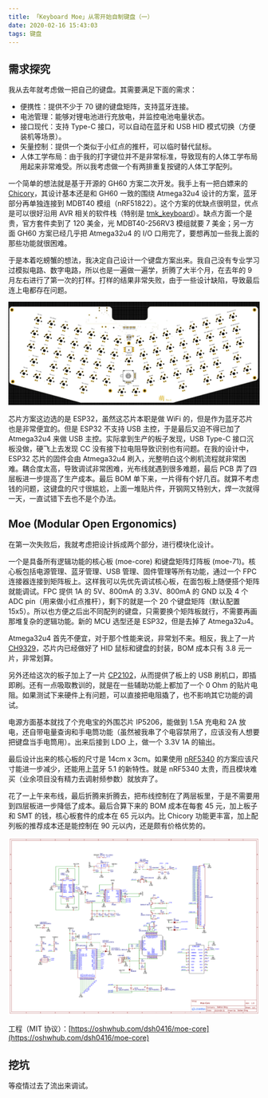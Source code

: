 ```yaml
---
title: 「Keyboard Moe」从零开始自制键盘（一）
date: 2020-02-16 15:43:03
tags: 键盘
---
```


## 需求探究

我从去年就考虑做一把自己的键盘。其需要满足下面的需求：

- 便携性：提供不少于 70 键的键盘矩阵，支持蓝牙连接。
- 电池管理：能够对锂电池进行充放电，并监控电池电量状态。
- 接口现代：支持 Type-C 接口，可以自动在蓝牙和 USB HID 模式切换（方便装机等场景）。
- 矢量控制：提供一个类似于小红点的推杆，可以临时替代鼠标。
- 人体工学布局：由于我的打字键位并不是非常标准，导致现有的人体工学布局用起来非常难受。所以我考虑做一个有两排重复按键的人体工学配列。

一个简单的想法就是基于开源的 GH60 方案二次开发。我手上有一把白嫖来的 [Chicory](https://help.ydkb.io/doku.php?id=en:keyboards:chicory)，其设计基本还是和 GH60 一致的围绕 Atmega32u4 设计的方案，蓝牙部分再单独连接到 MDBT40 模组（nRF51822）。这个方案的优缺点很明显，优点是可以很好沿用 AVR 相关的软件栈（特别是 [tmk_keyboard](https://github.com/tmk/tmk_keyboard)）。缺点方面一个是贵，官方套件卖到了 120 美金，光 MDBT40-256RV3 模组就要 7 美金；另一方面 GH60 方案已经几乎把 Atmega32u4 的 I/O 口用完了，要想再加一些我上面的那些功能就很困难。

于是本着吃螃蟹的想法，我决定自己设计一个键盘方案出来。我自己没有专业学习过模拟电路、数字电路，所以也是一遍做一遍学，折腾了大半个月，在去年的 9 月左右进行了第一次的打样。打样的结果非常失败，由于一些设计缺陷，导致最后连上电都存在问题。

![第一版设计图](/static/pcb-moe-legacy.jpg)

芯片方案这边选的是 ESP32，虽然这芯片本职是做 WiFi 的，但是作为蓝牙芯片也是非常便宜的。但是 ESP32 不支持 USB 主控，于是最后又迫不得已加了 Atmega32u4 来做 USB 主控。实际拿到生产的板子发现，USB Type-C 接口沉板没做，硬飞上去发现 CC 没有接下拉电阻导致识别也有问题。在我的设计中，ESP32 芯片的固件会由 Atmega32u4 刷入，光整明白这个刷机流程就非常困难。耦合度太高，导致调试非常困难，光布线就遇到很多难题，最后 PCB 弄了四层板进一步提高了生产成本。最后 BOM 单下来，一片得有个好几百。就算不考虑钱的问题，这键盘的尺寸很尴尬，上面一堆贴片件，开钢网又特别大，焊一次就得一天，一直试错下去也不是个办法。

## Moe (Modular Open Ergonomics)

在第一次失败后，我就考虑把设计拆成两个部分，进行模块化设计。

一个是具备所有逻辑功能的核心板 (moe-core) 和键盘矩阵灯阵板 (moe-71)。核心板包括电源管理、蓝牙管理、USB 管理、固件管理等所有功能，通过一个 FPC 连接器连接到矩阵板上。这样我可以先优先调试核心板，在面包板上随便搭个矩阵就能调试。FPC 提供 1A 的 5V、800mA 的 3.3V、800mA 的 GND 以及 4 个 ADC pin（用来做小红点推杆），剩下的就是一个 20 个键盘矩阵（默认配置 15x5）。所以也方便之后出不同配列的键盘，只需要换个矩阵板就行，不需要再画那堆复杂的逻辑功能。新的 MCU 选型还是 ESP32，但是去掉了 Atmega32u4。

Atmega32u4 首先不便宜，对于那个性能来说，非常划不来。相反，我上了一片 [CH9329](http://www.wch.cn/products/CH9329.html)，芯片内已经做好了 HID 鼠标和键盘的封装，BOM 成本只有 3.8 元一片，非常划算。

另外还给这次的板子加上了一片 [CP2102](https://www.silabs.com/products/development-tools/software/usb-to-uart-bridge-vcp-drivers)，从而提供了板上的 USB 刷机口，即插即刷。还有一点吸取教训的，就是在一些辅助功能上都加了一个 0 Ohm 的贴片电阻。如果测试下来硬件上有问题，可以直接把电阻撬了，也不影响其它功能的调试。

电源方面基本就找了个充电宝的外围芯片 IP5206，能做到 1.5A 充电和 2A 放电，还自带电量查询和手电筒功能（虽然被我串了个电容禁用了，应该没有人想要把键盘当手电筒用）。出来后接到 LDO 上，做一个 3.3V 1A 的输出。

最后设计出来的核心板的尺寸是 14cm x 3cm。如果使用 [nRF5340](https://www.nordicsemi.com/Products/Low-power-short-range-wireless/nRF5340) 的方案应该尺寸能进一步减少，还能用上蓝牙 5.1 的新特性。就是 nRF5340 太贵，而且模块难买（业余项目没有精力去调射频参数）就放弃了。

花了一上午来布线，最后折腾来折腾去，把布线控制在了两层板里，于是不需要用到四层板进一步降低了成本。最后合算下来的 BOM 成本在每套 45 元，加上板子和 SMT 的钱，核心板套件的成本在 65 元以内。比 Chicory 功能更丰富，加上配列板的推荐成本还是能控制在 90 元以内，还是颇有价格优势的。

![电路图](/static/moe-core-feb.png)

工程（MIT 协议）：[https://oshwhub.com/dsh0416/moe-core](https://oshwhub.com/dsh0416/moe-core)

## 挖坑

等疫情过去了流出来调试。
